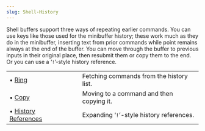 ```yaml
---
slug: Shell-History
---
```


Shell buffers support three ways of repeating earlier commands. You can use keys like those used for the minibuffer history; these work much as they do in the minibuffer, inserting text from prior commands while point remains always at the end of the buffer. You can move through the buffer to previous inputs in their original place, then resubmit them or copy them to the end. Or you can use a ‘`!`’-style history reference.

|                                                        |    |                                           |
| :----------------------------------------------------- | -- | :---------------------------------------- |
| • [Ring](/docs/emacs/Shell-Ring)                       |    | Fetching commands from the history list.  |
| • [Copy](/docs/emacs/Shell-History-Copying)            |    | Moving to a command and then copying it.  |
| • [History References](/docs/emacs/History-References) |    | Expanding ‘`!`’-style history references. |
